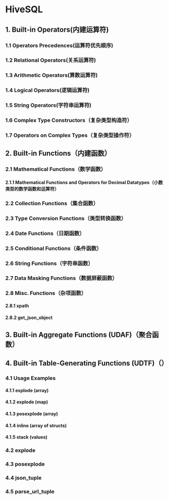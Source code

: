 # HiveSQL
## 1. Built-in Operators(内建运算符)
### 1.1 Operators Precedences(运算符优先顺序)
### 1.2 Relational Operators(关系运算符)
### 1.3 Arithmetic Operators(算数运算符)
### 1.4 Logical Operators(逻辑运算符)
### 1.5 String Operators(字符串运算符)
### 1.6 Complex Type Constructors（复杂类型构造符）
### 1.7 Operators on Complex Types（复杂类型操作符）
## 2. Built-in Functions（内建函数）
### 2.1 Mathematical Functions（数学函数）
#### 2.1.1 Mathematical Functions and Operators for Decimal Datatypes（小数类型的数学函数和运算符）
### 2.2 Collection Functions（集合函数）
### 2.3 Type Conversion Functions（类型转换函数）
### 2.4 Date Functions（日期函数）
### 2.5 Conditional Functions（条件函数）
### 2.6 String Functions（字符串函数）
### 2.7 Data Masking Functions（数据屏蔽函数）
### 2.8 Misc. Functions（杂项函数）
#### 2.8.1 xpath
#### 2.8.2 get_json_object
## 3. Built-in Aggregate Functions (UDAF)（聚合函数）
## 4. Built-in Table-Generating Functions (UDTF)（）
### 4.1 Usage Examples 
#### 4.1.1 explode (array)
#### 4.1.2 explode (map)
#### 4.1.3 posexplode (array)
#### 4.1.4 inline (array of structs)
#### 4.1.5 stack (values)
### 4.2 explode
### 4.3 posexplode
### 4.4 json_tuple
### 4.5 parse_url_tuple